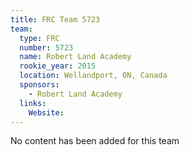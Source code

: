 ```yaml
---
title: FRC Team 5723
team:
  type: FRC
  number: 5723
  name: Robert Land Academy
  rookie_year: 2015
  location: Wellandport, ON, Canada
  sponsors:
    - Robert Land Academy
  links:
    Website: 
---
```

No content has been added for this team